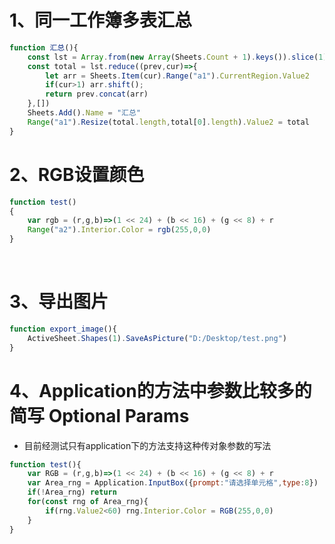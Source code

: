 # 1、同一工作簿多表汇总

```javascript
function 汇总(){
	const lst = Array.from(new Array(Sheets.Count + 1).keys()).slice(1)
	const total = lst.reduce((prev,cur)=>{
		let arr = Sheets.Item(cur).Range("a1").CurrentRegion.Value2
		if(cur>1) arr.shift();
		return prev.concat(arr)
	},[])
	Sheets.Add().Name = "汇总"
	Range("a1").Resize(total.length,total[0].length).Value2 = total
}
```

# 2、RGB设置颜色

```javascript
function test()
{
	var rgb = (r,g,b)=>(1 << 24) + (b << 16) + (g << 8) + r
	Range("a2").Interior.Color = rgb(255,0,0)
}
```

<br>

# 3、导出图片
```javascript
function export_image(){
	ActiveSheet.Shapes(1).SaveAsPicture("D:/Desktop/test.png")
}
```


# 4、Application的方法中参数比较多的简写 Optional Params
- 目前经测试只有application下的方法支持这种传对象参数的写法
```javascript
function test(){
	var RGB = (r,g,b)=>(1 << 24) + (b << 16) + (g << 8) + r
	var Area_rng = Application.InputBox({prompt:"请选择单元格",type:8})
	if(!Area_rng) return
	for(const rng of Area_rng){
		if(rng.Value2<60) rng.Interior.Color = RGB(255,0,0)
	}
}
```
